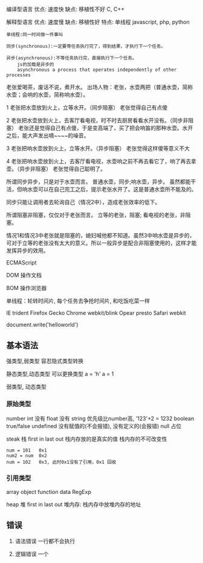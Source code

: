 
## 
编译型语言
    优点: 速度快
    缺点: 移植性不好
    C, C++

解释型语言
    优点: 速度慢
    缺点: 移植性好
    特点: 单线程
    javascript, php, python

    单线程:同一时间做一件事叫

    同步(synchronous):一定要等任务执行完了，得到结果，才执行下一个任务。

    异步(asynchronous):不等任务执行完，直接执行下一个任务。
        js的加载是异步的
        asynchronous a process that operates independently of other processes


老张爱喝茶，废话不说，煮开水。 出场人物：老张，水壶两把（普通水壶，简称水壶；会响的水壶，简称响水壶）。 

1 老张把水壶放到火上，立等水开。（同步阻塞） 老张觉得自己有点傻 

2 老张把水壶放到火上，去客厅看电视，时不时去厨房看看水开没有。（同步非阻塞） 老张还是觉得自己有点傻，于是变高端了，买了把会响笛的那种水壶。水开之后，能大声发出嘀~~~~的噪音。 

3 老张把响水壶放到火上，立等水开。（异步阻塞） 老张觉得这样傻等意义不大 

4 老张把响水壶放到火上，去客厅看电视，水壶响之前不再去看它了，响了再去拿壶。（异步非阻塞） 老张觉得自己聪明了。

所谓同步异步，只是对于水壶而言。 普通水壶，同步;响水壶，异步。 
虽然都能干活，但响水壶可以在自己完工之后，提示老张水开了。这是普通水壶所不能及的。 

同步只能让调用者去轮询自己（情况2中），造成老张效率的低下。

所谓阻塞非阻塞，仅仅对于老张而言。 立等的老张，阻塞; 看电视的老张，非阻塞。 

情况1和情况3中老张就是阻塞的，媳妇喊他都不知道。虽然3中响水壶是异步的，可对于立等的老张没有太大的意义。所以一般异步是配合非阻塞使用的，这样才能发挥异步的效用。



ECMAScript

DOM 操作文档

BOM 操作浏览器



单线程：轮转时间片, 每个任务去争抢时间片, 和吃饭吃菜一样


IE          trident
Firefox     Gecko
Chrome      webkit/blink
Opear       presto
Safari      webkit




<script> 可以写在任何位置


<script src='out.js'>   //外部的生效
    in  //内部的失效
</script>


document.write('helloworld')


## 基本语法

强类型,弱类型
    容忍隐式类型转换

静态类型,动态类型
    可以更换类型
    a = 'h'
    a = 1

弱类型, 动态类型

### 原始类型
number
    int     没有
    float   没有
string      优先级比number高, '123'+2 = 1232
boolean     true/false
undefined   没有赋值的(不会报错), 没有定义的(会报错)
null        占位

steak 栈
    first in last out
    栈内存放的是真实的值
    栈内存的不可改变性

    num = 101   0x1
    num2 = num  0x2
    num = 102   0x3, 此时0x1没有了引用，0x1 回收

    

### 引用类型

array
object
function
data
RegExp


heap 堆
    first in last out
    堆内存: 栈内存中放堆内存的地址




## 错误
1. 语法错误
    一行都不会执行

1. 逻辑错误
    一个<script>中的错误 不会影响 另一个<script>的执行




## 运算符
1. +
    数学运算
    字符串连接

1. /
    0/0 返回 NaN        数字类型
    1/0 返回 Infinity   数字类型

1. %
    取模


自加
自减


连续赋值:自右向左

var a = 2,
    b = 3;

b %= a + 3; 返回3, 右边作为一个整体





